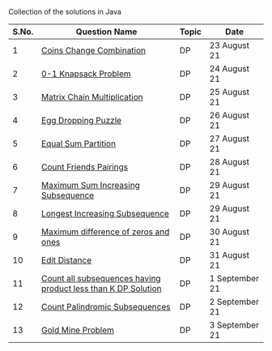 Collection of the solutions in Java

S.No. | Question Name | Topic | Date |
------|---------------|-------|------|
1 | [ Coins Change Combination ](https://github.com/245charan/DSA/blob/main/Dynamic%20Programming/CoinsChangeCombination.java) | DP  | 23 August 21 |
2 | [ 0-1 Knapsack Problem ](https://github.com/245charan/DSA/blob/main/Dynamic%20Programming/01Knapsack.java) | DP  | 24 August 21 |
3 | [ Matrix Chain Multiplication  ](https://github.com/245charan/DSA/blob/main/Dynamic%20Programming/MatrixChainMultiplication.java) | DP  | 25 August 21 |
4 | [ Egg Dropping Puzzle ](https://github.com/245charan/DSA/blob/main/Dynamic%20Programming/eggDrop.java) | DP  | 26 August 21 |
5 | [ Equal Sum Partition ](https://github.com/245charan/DSA/blob/main/Dynamic%20Programming/equalPartition.java) | DP  | 27 August 21 |
6 | [ Count Friends Pairings ](https://github.com/245charan/DSA/blob/main/Dynamic%20Programming/countFriendsPairings.java) | DP  | 28 August 21 |
7 | [ Maximum Sum Increasing Subsequence  ](https://github.com/245charan/DSA/blob/main/Dynamic%20Programming/countFriendsPairings.java) | DP  | 29 August 21 |
8 | [ Longest Increasing Subsequence ](https://github.com/245charan/DSA/blob/main/Dynamic%20Programming/LongestInSubsequence.java) | DP  | 29 August 21 |
9 | [ Maximum difference of zeros and ones ](https://github.com/245charan/DSA/blob/main/Dynamic%20Programming/maxSubstring.java) | DP  | 30 August 21 |
10 | [ Edit Distance ](https://github.com/245charan/DSA/blob/main/Dynamic%20Programming/editDistance.java) | DP  | 31 August 21 |
11 | [ Count all subsequences having product less than K DP Solution ](https://github.com/245charan/DSA/blob/main/Dynamic%20Programming/numSubarrayProductLessThanKDP.java) | DP | 1 September 21 |
12 | [ Count Palindromic Subsequences ](https://github.com/245charan/DSA/blob/main/Dynamic%20Programming/CountPalindromicSubsequences.java) | DP | 2 September 21 |
13 | [ Gold Mine Problem ](https://github.com/245charan/DSA/blob/main/Dynamic%20Programming/maxGold.java) | DP | 3 September 21 |






